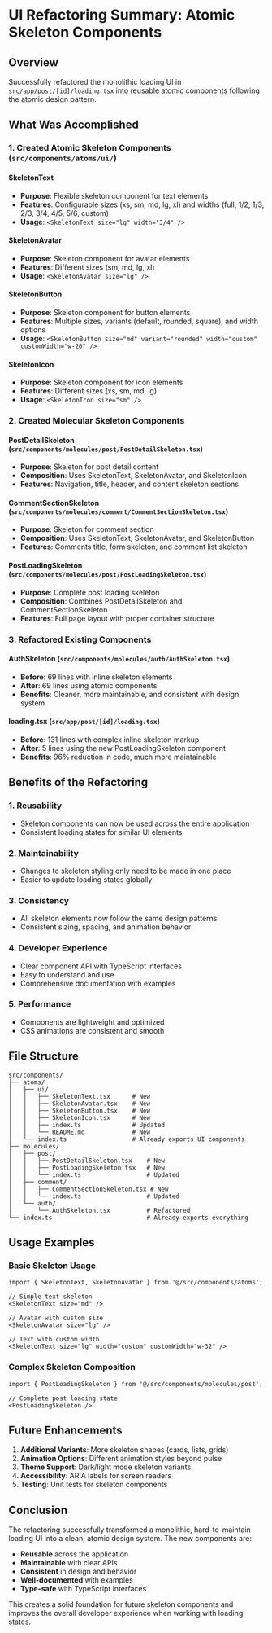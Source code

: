 # UI Refactoring Summary: Atomic Skeleton Components

## Overview
Successfully refactored the monolithic loading UI in `src/app/post/[id]/loading.tsx` into reusable atomic components following the atomic design pattern.

## What Was Accomplished

### 1. Created Atomic Skeleton Components (`src/components/atoms/ui/`)

#### SkeletonText
- **Purpose**: Flexible skeleton component for text elements
- **Features**: Configurable sizes (xs, sm, md, lg, xl) and widths (full, 1/2, 1/3, 2/3, 3/4, 4/5, 5/6, custom)
- **Usage**: `<SkeletonText size="lg" width="3/4" />`

#### SkeletonAvatar
- **Purpose**: Skeleton component for avatar elements
- **Features**: Different sizes (sm, md, lg, xl)
- **Usage**: `<SkeletonAvatar size="lg" />`

#### SkeletonButton
- **Purpose**: Skeleton component for button elements
- **Features**: Multiple sizes, variants (default, rounded, square), and width options
- **Usage**: `<SkeletonButton size="md" variant="rounded" width="custom" customWidth="w-20" />`

#### SkeletonIcon
- **Purpose**: Skeleton component for icon elements
- **Features**: Different sizes (xs, sm, md, lg)
- **Usage**: `<SkeletonIcon size="sm" />`

### 2. Created Molecular Skeleton Components

#### PostDetailSkeleton (`src/components/molecules/post/PostDetailSkeleton.tsx`)
- **Purpose**: Skeleton for post detail content
- **Composition**: Uses SkeletonText, SkeletonAvatar, and SkeletonIcon
- **Features**: Navigation, title, header, and content skeleton sections

#### CommentSectionSkeleton (`src/components/molecules/comment/CommentSectionSkeleton.tsx`)
- **Purpose**: Skeleton for comment section
- **Composition**: Uses SkeletonText, SkeletonAvatar, and SkeletonButton
- **Features**: Comments title, form skeleton, and comment list skeleton

#### PostLoadingSkeleton (`src/components/molecules/post/PostLoadingSkeleton.tsx`)
- **Purpose**: Complete post loading skeleton
- **Composition**: Combines PostDetailSkeleton and CommentSectionSkeleton
- **Features**: Full page layout with proper container structure

### 3. Refactored Existing Components

#### AuthSkeleton (`src/components/molecules/auth/AuthSkeleton.tsx`)
- **Before**: 69 lines with inline skeleton elements
- **After**: 69 lines using atomic components
- **Benefits**: Cleaner, more maintainable, and consistent with design system

#### loading.tsx (`src/app/post/[id]/loading.tsx`)
- **Before**: 131 lines with complex inline skeleton markup
- **After**: 5 lines using the new PostLoadingSkeleton component
- **Benefits**: 96% reduction in code, much more maintainable

## Benefits of the Refactoring

### 1. **Reusability**
- Skeleton components can now be used across the entire application
- Consistent loading states for similar UI elements

### 2. **Maintainability**
- Changes to skeleton styling only need to be made in one place
- Easier to update loading states globally

### 3. **Consistency**
- All skeleton elements now follow the same design patterns
- Consistent sizing, spacing, and animation behavior

### 4. **Developer Experience**
- Clear component API with TypeScript interfaces
- Easy to understand and use
- Comprehensive documentation with examples

### 5. **Performance**
- Components are lightweight and optimized
- CSS animations are consistent and smooth

## File Structure

```
src/components/
├── atoms/
│   ├── ui/
│   │   ├── SkeletonText.tsx      # New
│   │   ├── SkeletonAvatar.tsx    # New
│   │   ├── SkeletonButton.tsx    # New
│   │   ├── SkeletonIcon.tsx      # New
│   │   ├── index.ts              # Updated
│   │   └── README.md             # New
│   └── index.ts                  # Already exports UI components
├── molecules/
│   ├── post/
│   │   ├── PostDetailSkeleton.tsx    # New
│   │   ├── PostLoadingSkeleton.tsx   # New
│   │   └── index.ts                  # Updated
│   ├── comment/
│   │   ├── CommentSectionSkeleton.tsx # New
│   │   └── index.ts                  # Updated
│   └── auth/
│       └── AuthSkeleton.tsx          # Refactored
└── index.ts                          # Already exports everything
```

## Usage Examples

### Basic Skeleton Usage
```tsx
import { SkeletonText, SkeletonAvatar } from '@/src/components/atoms';

// Simple text skeleton
<SkeletonText size="md" />

// Avatar with custom size
<SkeletonAvatar size="lg" />

// Text with custom width
<SkeletonText size="lg" width="custom" customWidth="w-32" />
```

### Complex Skeleton Composition
```tsx
import { PostLoadingSkeleton } from '@/src/components/molecules/post';

// Complete post loading state
<PostLoadingSkeleton />
```

## Future Enhancements

1. **Additional Variants**: More skeleton shapes (cards, lists, grids)
2. **Animation Options**: Different animation styles beyond pulse
3. **Theme Support**: Dark/light mode skeleton variants
4. **Accessibility**: ARIA labels for screen readers
5. **Testing**: Unit tests for skeleton components

## Conclusion

The refactoring successfully transformed a monolithic, hard-to-maintain loading UI into a clean, atomic design system. The new components are:

- **Reusable** across the application
- **Maintainable** with clear APIs
- **Consistent** in design and behavior
- **Well-documented** with examples
- **Type-safe** with TypeScript interfaces

This creates a solid foundation for future skeleton components and improves the overall developer experience when working with loading states.
